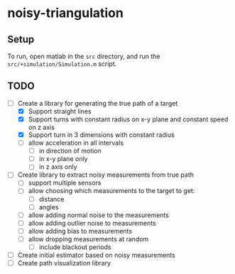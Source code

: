 # noisy-triangulation

## Setup

To run, open matlab in the `src` directory, and run the `src/+simulation/Simulation.m` script.

## TODO

- [ ] Create a library for generating the true path of a target
  - [x] Support straight lines
  - [x] Support turns with constant radius on x-y plane and constant speed on z axis
  - [x] Support turn in 3 dimensions with constant radius
  - [ ] allow acceleration in all intervals
    - [ ] in direction of motion
    - [ ] in x-y plane only
    - [ ] in z axis only
- [ ] Create library to extract noisy measurements from true path
  - [ ] support multiple sensors
  - [ ] allow choosing which measurements to the target to get:
    - [ ] distance
    - [ ] angles
  - [ ] allow adding normal noise to the measurements
  - [ ] allow adding outlier noise to measurements
  - [ ] allow adding bias to measurements
  - [ ] allow dropping measurements at random
    - [ ] include blackout periods
- [ ] Create initial estimator based on noisy measurements
- [ ] Create path visualization library

